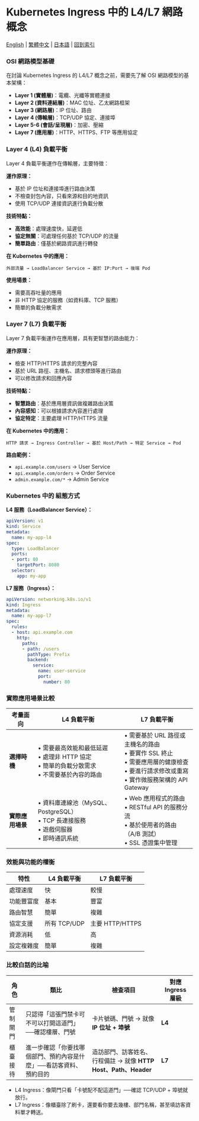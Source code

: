 # Kubernetes Ingress 中的 L4/L7 網路概念

[English](../en/27_k8s_ingress_l4_l7.md) | [繁體中文](../zh-tw/27_k8s_ingress_l4_l7.md) | [日本語](../ja/27_k8s_ingress_l4_l7.md) | [回到索引](../README.md)

### OSI 網路模型基礎

在討論 Kubernetes Ingress 的 L4/L7 概念之前，需要先了解 OSI 網路模型的基本架構：

- **Layer 1 (實體層)**：電纜、光纖等實體連接
- **Layer 2 (資料連結層)**：MAC 位址、乙太網路框架
- **Layer 3 (網路層)**：IP 位址、路由
- **Layer 4 (傳輸層)**：TCP/UDP 協定、連接埠
- **Layer 5-6 (會話/呈現層)**：加密、壓縮
- **Layer 7 (應用層)**：HTTP、HTTPS、FTP 等應用協定

### Layer 4 (L4) 負載平衡

Layer 4 負載平衡運作在傳輸層，主要特徵：

**運作原理：**
- 基於 IP 位址和連接埠進行路由決策
- 不檢查封包內容，只看來源和目的地資訊
- 使用 TCP/UDP 連接資訊進行負載分散

**技術特點：**
- **高效能**：處理速度快，延遲低
- **協定無關**：可處理任何基於 TCP/UDP 的流量
- **簡單路由**：僅基於網路資訊進行轉發

**在 Kubernetes 中的應用：**
```
外部流量 → LoadBalancer Service → 基於 IP:Port → 後端 Pod
```

**使用場景：**
- 需要高吞吐量的應用
- 非 HTTP 協定的服務（如資料庫、TCP 服務）
- 簡單的負載分散需求

### Layer 7 (L7) 負載平衡

Layer 7 負載平衡運作在應用層，具有更智慧的路由能力：

**運作原理：**
- 檢查 HTTP/HTTPS 請求的完整內容
- 基於 URL 路徑、主機名、請求標頭等進行路由
- 可以修改請求和回應內容

**技術特點：**
- **智慧路由**：基於應用層資訊做複雜路由決策
- **內容感知**：可以根據請求內容進行處理
- **協定特定**：主要處理 HTTP/HTTPS 流量

**在 Kubernetes 中的應用：**
```
HTTP 請求 → Ingress Controller → 基於 Host/Path → 特定 Service → Pod
```

**路由範例：**
- `api.example.com/users` → User Service
- `api.example.com/orders` → Order Service
- `admin.example.com/*` → Admin Service

### Kubernetes 中的 組態方式

**L4 服務（LoadBalancer Service）：**
```yaml
apiVersion: v1
kind: Service
metadata:
  name: my-app-l4
spec:
  type: LoadBalancer
  ports:
  - port: 80
    targetPort: 8080
  selector:
    app: my-app
```

**L7 服務（Ingress）：**
```yaml
apiVersion: networking.k8s.io/v1
kind: Ingress
metadata:
  name: my-app-l7
spec:
  rules:
  - host: api.example.com
    http:
      paths:
      - path: /users
        pathType: Prefix
        backend:
          service:
            name: user-service
            port:
              number: 80
```

### 實際應用場景比較

| 考量面向 | L4 負載平衡 | L7 負載平衡 |
|----------|-------------|-------------|
| **選擇時機** | • 需要最高效能和最低延遲<br>• 處理非 HTTP 協定<br>• 簡單的負載分散需求<br>• 不需要基於內容的路由 | • 需要基於 URL 路徑或主機名的路由<br>• 要實作 SSL 終止<br>• 需要應用層的健康檢查<br>• 要進行請求修改或重寫<br>• 實作微服務架構的 API Gateway |
| **實際應用場景** | • 資料庫連線池（MySQL、PostgreSQL）<br>• TCP 長連接服務<br>• 遊戲伺服器<br>• 即時通訊系統 | • Web 應用程式的路由<br>• RESTful API 的服務分流<br>• 基於使用者的路由（A/B 測試）<br>• SSL 憑證集中管理 |

### 效能與功能的權衡

| 特性 | L4 負載平衡 | L7 負載平衡 |
|------|-------------|-------------|
| 處理速度 | 快 | 較慢 |
| 功能豐富度 | 基本 | 豐富 |
| 路由智慧 | 簡單 | 複雜 |
| 協定支援 | 所有 TCP/UDP | 主要 HTTP/HTTPS |
| 資源消耗 | 低 | 高 |
| 設定複雜度 | 簡單 | 複雜 |

### 比較白話的比喻
| 角色   | 類比                                 | 檢查項目                                          | 對應 Ingress 層級 |
| ---- | ---------------------------------- | --------------------------------------------- | ------------- |
| 管制閘門 | 只認得「這張門禁卡可不可以打開這道門」──確認樓層、門號       | 卡片號碼、門號 → 就像 **IP 位址 + 埠號**                   | **L4**        |
| 櫃臺接待 | 進一步確認「你要找哪個部門、預約內容是什麼」──看訪客資料、預約目的 | 造訪部門、訪客姓名、行程備註 → 就像 **HTTP Host、Path、Header** | **L7**        |
- L4 Ingress：像閘門只看「卡號配不配這道門」──確認 TCP/UDP + 埠號就放行。
- L7 Ingress：像櫃臺除了刷卡，還要看你要去幾樓、部門名稱，甚至填訪客資料單才轉送。

